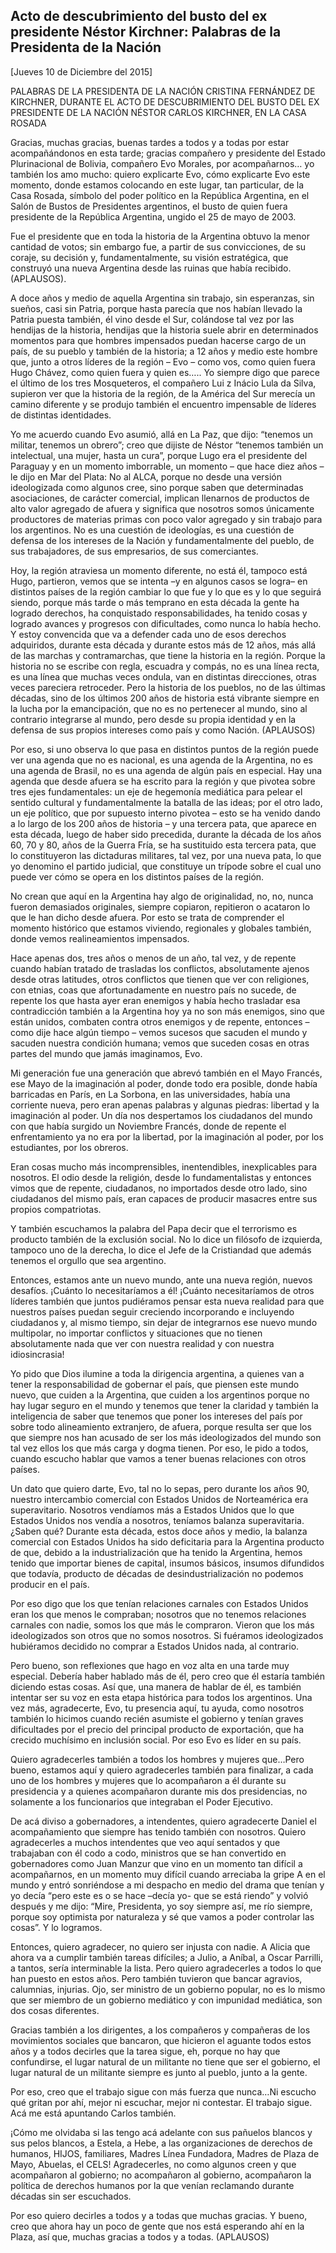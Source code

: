 Acto de descubrimiento del busto del ex presidente Néstor Kirchner: Palabras de la Presidenta de la Nación
----------------------------------------------------------------------------------------------------------

[Jueves 10 de Diciembre del 2015]

PALABRAS DE LA PRESIDENTA DE LA NACIÓN CRISTINA FERNÁNDEZ DE KIRCHNER,
DURANTE EL ACTO DE DESCUBRIMIENTO DEL BUSTO DEL EX PRESIDENTE DE LA
NACIÓN NÉSTOR CARLOS KIRCHNER, EN LA CASA ROSADA

Gracias, muchas gracias, buenas tardes a todos y a todas por estar
acompañándonos en esta tarde; gracias compañero y presidente del Estado
Plurinacional de Bolivia, compañero Evo Morales, por acompañarnos… yo
también los amo mucho: quiero explicarte Evo, cómo explicarte Evo este
momento, donde estamos colocando en este lugar, tan particular, de la
Casa Rosada, símbolo del poder político en la República Argentina, en el
Salón de Bustos de Presidentes argentinos, el busto de quien fuera
presidente de la República Argentina, ungido el 25 de mayo de 2003.

Fue el presidente que en toda la historia de la Argentina obtuvo la
menor cantidad de votos; sin embargo fue, a partir de sus convicciones,
de su coraje, su decisión y, fundamentalmente, su visión estratégica,
que construyó una nueva Argentina desde las ruinas que había recibido.
(APLAUSOS).

A doce años y medio de aquella Argentina sin trabajo, sin esperanzas,
sin sueños, casi sin Patria, porque hasta parecía que nos habían llevado
la Patria puesta también, él vino desde el Sur, colándose tal vez por
las hendijas de la historia, hendijas que la historia suele abrir en
determinados momentos para que hombres impensados puedan hacerse cargo
de un país, de su pueblo y también de la historia; a 12 años y medio
este hombre que, junto a otros líderes de la región – Evo – como vos,
como quien fuera Hugo Chávez, como quien fuera y quien es….. Yo siempre
digo que parece el último de los tres Mosqueteros, el compañero Lui z
Inácio Lula da Silva, supieron ver que la historia de la región, de la
América del Sur merecía un camino diferente y se produjo también el
encuentro impensable de líderes de distintas identidades.

Yo me acuerdo cuando Evo asumió, allá en La Paz, que dijo: “tenemos un
militar, tenemos un obrero”; creo que dijiste de Néstor “tenemos también
un intelectual, una mujer, hasta un cura”, porque Lugo era el presidente
del Paraguay y en un momento imborrable, un momento – que hace diez años
– le dijo en Mar del Plata: No al ALCA, porque no desde una versión
ideologizada como algunos cree, sino porque saben que determinadas
asociaciones, de carácter comercial, implican llenarnos de productos de
alto valor agregado de afuera y significa que nosotros somos únicamente
productores de materias primas con poco valor agregado y sin trabajo
para los argentinos. No es una cuestión de ideologías, es una cuestión
de defensa de los intereses de la Nación y fundamentalmente del pueblo,
de sus trabajadores, de sus empresarios, de sus comerciantes.

Hoy, la región atraviesa un momento diferente, no está él, tampoco está
Hugo, partieron, vemos que se intenta –y en algunos casos se logra– en
distintos países de la región cambiar lo que fue y lo que es y lo que
seguirá siendo, porque más tarde o más temprano en esta década la gente
ha logrado derechos, ha conquistado responsabilidades, ha tenido cosas y
logrado avances y progresos con dificultades, como nunca lo había hecho.
Y estoy convencida que va a defender cada uno de esos derechos
adquiridos, durante esta década y durante estos más de 12 años, más allá
de las marchas y contramarchas, que tiene la historia en la región.
Porque la historia no se escribe con regla, escuadra y compás, no es una
línea recta, es una línea que muchas veces ondula, van en distintas
direcciones, otras veces pareciera retroceder. Pero la historia de los
pueblos, no de las últimas décadas, sino de los últimos 200 años de
historia está vibrante siempre en la lucha por la emancipación, que no
es no pertenecer al mundo, sino al contrario integrarse al mundo, pero
desde su propia identidad y en la defensa de sus propios intereses como
país y como Nación. (APLAUSOS)

Por eso, si uno observa lo que pasa en distintos puntos de la región
puede ver una agenda que no es nacional, es una agenda de la Argentina,
no es una agenda de Brasil, no es una agenda de algún país en especial.
Hay una agenda que desde afuera se ha escrito para la región y que
pivotea sobre tres ejes fundamentales: un eje de hegemonía mediática
para pelear el sentido cultural y fundamentalmente la batalla de las
ideas; por el otro lado, un eje político, que por supuesto interno
pivotea – esto se ha venido dando a lo largo de los 200 años de historia
– y una tercera pata, que aparece en esta década, luego de haber sido
precedida, durante la década de los años 60, 70 y 80, años de la Guerra
Fría, se ha sustituido esta tercera pata, que lo constituyeron las
dictaduras militares, tal vez, por una nueva pata, lo que yo denomino el
partido judicial, que constituye un trípode sobre el cual uno puede ver
cómo se opera en los distintos países de la región.

No crean que aquí en la Argentina hay algo de originalidad, no, no,
nunca fueron demasiados originales, siempre copiaron, repitieron o
acataron lo que le han dicho desde afuera. Por esto se trata de
comprender el momento histórico que estamos viviendo, regionales y
globales también, donde vemos realineamientos impensados.

Hace apenas dos, tres años o menos de un año, tal vez, y de repente
cuando habían tratado de trasladas los conflictos, absolutamente ajenos
desde otras latitudes, otros conflictos que tienen que ver con
religiones, con etnias, coas que afortunadamente en nuestro país no
sucede, de repente los que hasta ayer eran enemigos y había hecho
trasladar esa contradicción también a la Argentina hoy ya no son más
enemigos, sino que están unidos, combaten contra otros enemigos y de
repente, entonces – como dije hace algún tiempo – vemos sucesos que
sacuden el mundo y sacuden nuestra condición humana; vemos que suceden
cosas en otras partes del mundo que jamás imaginamos, Evo.

Mi generación fue una generación que abrevó también en el Mayo Francés,
ese Mayo de la imaginación al poder, donde todo era posible, donde había
barricadas en París, en La Sorbona, en las universidades, había una
corriente nueva, pero eran apenas palabras y algunas piedras: libertad y
la imaginación al poder. Un día nos despertamos los ciudadanos del mundo
con que había surgido un Noviembre Francés, donde de repente el
enfrentamiento ya no era por la libertad, por la imaginación al poder,
por los estudiantes, por los obreros.

Eran cosas mucho más incomprensibles, inentendibles, inexplicables para
nosotros. El odio desde la religión, desde lo fundamentalistas y
entonces vimos que de repente, ciudadanos, no importados desde otro
lado, sino ciudadanos del mismo país, eran capaces de producir masacres
entre sus propios compatriotas.

Y también escuchamos la palabra del Papa decir que el terrorismo es
producto también de la exclusión social. No lo dice un filósofo de
izquierda, tampoco uno de la derecha, lo dice el Jefe de la Cristiandad
que además tenemos el orgullo que sea argentino.

Entonces, estamos ante un nuevo mundo, ante una nueva región, nuevos
desafíos. ¡Cuánto lo necesitaríamos a él! ¡Cuánto necesitaríamos de
otros líderes también que juntos pudiéramos pensar esta nueva realidad
para que nuestros países puedan seguir creciendo incorporando e
incluyendo ciudadanos y, al mismo tiempo, sin dejar de integrarnos ese
nuevo mundo multipolar, no importar conflictos y situaciones que no
tienen absolutamente nada que ver con nuestra realidad y con nuestra
idiosincrasia!

Yo pido que Dios ilumine a toda la dirigencia argentina, a quienes van a
tener la responsabilidad de gobernar el país, que piensen este mundo
nuevo, que cuiden a la Argentina, que cuiden a los argentinos porque no
hay lugar seguro en el mundo y tenemos que tener la claridad y también
la inteligencia de saber que tenemos que poner los intereses del país
por sobre todo alineamiento extranjero, de afuera, porque resulta ser
que los que siempre nos han acusado de ser los más ideologizados del
mundo son tal vez ellos los que más carga y dogma tienen. Por eso, le
pido a todos, cuando escucho hablar que vamos a tener buenas relaciones
con otros países.

Un dato que quiero darte, Evo, tal no lo sepas, pero durante los años
90, nuestro intercambio comercial con Estados Unidos de Norteamérica era
superavitario. Nosotros vendíamos más a Estados Unidos que lo que
Estados Unidos nos vendía a nosotros, teníamos balanza superavitaria.
¿Saben qué? Durante esta década, estos doce años y medio, la balanza
comercial con Estados Unidos ha sido deficitaria para la Argentina
producto de que, debido a la industrialización que ha tenido la
Argentina, hemos tenido que importar bienes de capital, insumos básicos,
insumos difundidos que todavía, producto de décadas de
desindustrialización no podemos producir en el país.

Por eso digo que los que tenían relaciones carnales con Estados Unidos
eran los que menos le compraban; nosotros que no tenemos relaciones
carnales con nadie, somos los que más le compraron. Vieron que los más
ideologizados son otros que no somos nosotros. Si fuéramos ideologizados
hubiéramos decidido no comprar a Estados Unidos nada, al contrario.

Pero bueno, son reflexiones que hago en voz alta en una tarde muy
especial. Debería haber hablado más de él, pero creo que él estaría
también diciendo estas cosas. Así que, una manera de hablar de él, es
también intentar ser su voz en esta etapa histórica para todos los
argentinos. Una vez más, agradecerte, Evo, tu presencia aquí, tu ayuda,
como nosotros también lo hicimos cuando recién asumiste el gobierno y
tenían graves dificultades por el precio del principal producto de
exportación, que ha crecido muchísimo en inclusión social. Por eso Evo
es líder en su país.

Quiero agradecerles también a todos los hombres y mujeres que…Pero
bueno, estamos aquí y quiero agradecerles también para finalizar, a cada
uno de los hombres y mujeres que lo acompañaron a él durante su
presidencia y a quienes acompañaron durante mis dos presidencias, no
solamente a los funcionarios que integraban el Poder Ejecutivo.

De acá diviso a gobernadores, a intendentes, quiero agradecerte Daniel
el acompañamiento que siempre has tenido también con nosotros. Quiero
agradecerles a muchos intendentes que veo aquí sentados y que trabajaban
con él codo a codo, ministros que se han convertido en gobernadores como
Juan Manzur que vino en un momento tan difícil a acompañarnos, en un
momento muy difícil cuando arreciaba la gripe A en el mundo y entró
sonriéndose a mi despacho en medio del drama que tenían y yo decía “pero
este es o se hace –decía yo- que se está riendo” y volvió después y me
dijo: “Mire, Presidenta, yo soy siempre así, me río siempre, porque soy
optimista por naturaleza y sé que vamos a poder controlar las cosas”. Y
lo logramos.

Entonces, quiero agradecer, no quiero ser injusta con nadie. A Alicia
que ahora va a cumplir también tareas difíciles; a Julio, a Aníbal, a
Oscar Parrilli, a tantos, sería interminable la lista. Pero quiero
agradecerles a todos lo que han puesto en estos años. Pero también
tuvieron que bancar agravios, calumnias, injurias. Ojo, ser ministro de
un gobierno popular, no es lo mismo que ser miembro de un gobierno
mediático y con impunidad mediática, son dos cosas diferentes.

Gracias también a los dirigentes, a los compañeros y compañeras de los
movimientos sociales que bancaron, que hicieron el aguante todos estos
años y a todos decirles que la tarea sigue, eh, porque no hay que
confundirse, el lugar natural de un militante no tiene que ser el
gobierno, el lugar natural de un militante siempre es junto al pueblo,
junto a la gente.

Por eso, creo que el trabajo sigue con más fuerza que nunca…Ni escucho
qué gritan por ahí, mejor ni escuchar, mejor ni contestar. El trabajo
sigue. Acá me está apuntando Carlos también.

¡Cómo me olvidaba si las tengo acá adelante con sus pañuelos blancos y
sus pelos blancos, a Estela, a Hebe, a las organizaciones de derechos de
humanos, HIJOS, familiares, Madres Línea Fundadora, Madres de Plaza de
Mayo, Abuelas, el CELS! Agradecerles, no como algunos creen y que
acompañaron al gobierno; no acompañaron al gobierno, acompañaron la
política de derechos humanos por la que venían reclamando durante
décadas sin ser escuchados.

Por eso quiero decirles a todos y a todas que muchas gracias. Y bueno,
creo que ahora hay un poco de gente que nos está esperando ahí en la
Plaza, así que, muchas gracias a todos y a todas. (APLAUSOS)
